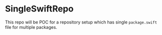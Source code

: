 # SingleSwiftRepo
This repo will be POC for a repository setup which has single `package.swift` file for multiple packages.

